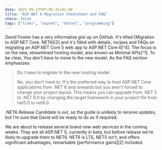 ```yaml
---
date: 2021-09-23T07:05:25+01:00
title: "ASP.NET 6 Migration Cheatsheet and FAQ"
share: false
tags: ["links", "aspnet", "dotnet", "programming"]
---
```

David Fowler has a very informative gist up on GitHub. It's titled [Migration
to ASP.NET Core. NET6][3] and it's filled with details, recipes and FAQs on
migrating an ASP.NET Core 5 web app to ASP.NET Core 6[^4]. The focus is on the
new, streamlined hosting model, also known as Minimal APIs[^1]. To be clear,
You don't *have* to move to the new model. As the FAQ section emphasizes:

>  Do I have to migrate to the new hosting model
>
>  No, you don't have to. It's the preferred way to host ASP.NET Core
>  applications from .NET 6 and onwards but you aren't forced to change your
>  project layout. This means you can upgrade from .NET 5 to .NET 6.0 by
>  changing the target framework in your project file from net5.0 to net6.0.

.NET6 Release Candidate is out, so the guide is unlikely to receive updates,
but I'm sure that David will be ready to do so if required. 

We are about to release several brand new web services in the coming weeks.
They are all ASP.NET 5, currently in beta, but before release we're likely to
upgrade them to NET6. NET6 is LTS, NET5 isn't, and offers significant
advantages, remarkable [performance gains][2] included.

